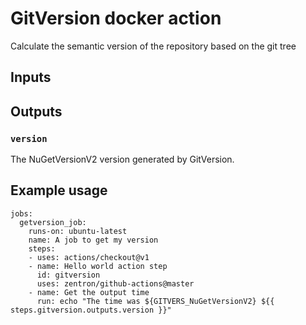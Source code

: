 # GitVersion docker action

Calculate the semantic version of the repository based on the git tree

## Inputs

## Outputs

### `version`

The NuGetVersionV2 version generated by GitVersion.

## Example usage

```
jobs:
  getversion_job:
    runs-on: ubuntu-latest
    name: A job to get my version
    steps:
    - uses: actions/checkout@v1
    - name: Hello world action step
      id: gitversion
      uses: zentron/github-actions@master
    - name: Get the output time
      run: echo "The time was ${GITVERS_NuGetVersionV2} ${{ steps.gitversion.outputs.version }}"
```
